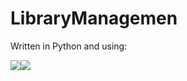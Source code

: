 <h1>LibraryManagemen</h1>
<p>Written in Python and using:</p><img src="https://cdn.iconscout.com/icon/free/png-512/free-sqlite-282687.png?f=webp&w=50"></img><img src="https://cdn.iconscout.com/icon/free/png-512/free-python-2038870-1720083.png?f=webp&w=50"></img>

